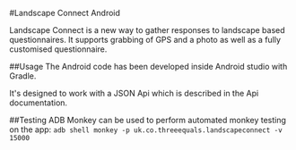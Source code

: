 #Landscape Connect Android

Landscape Connect is a new way to gather responses to landscape based questionnaires. It supports grabbing of GPS and a photo as well as a fully customised questionnaire.

##Usage
The Android code has been developed inside Android studio with Gradle. 

It's designed to work with a JSON Api which is described in the Api documentation.

##Testing
ADB Monkey can be used to perform automated monkey testing on the app:
 `adb shell monkey -p uk.co.threeequals.landscapeconnect -v 15000`